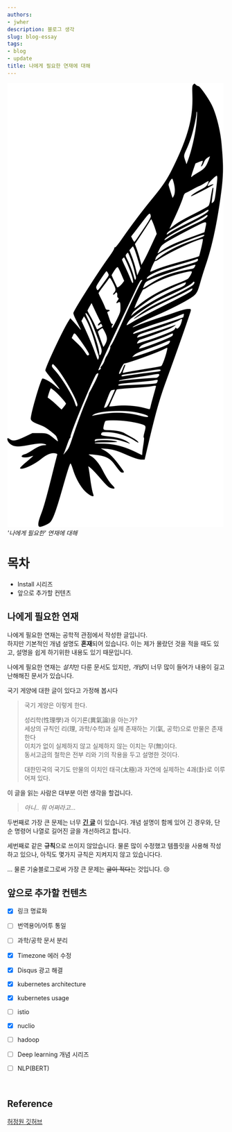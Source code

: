 ```yaml
---
authors:
- jwher
description: 블로그 생각
slug: blog-essay
tags:
- blog
- update
title: 나에게 필요한 연재에 대해
---
```



![pen](/img/pen.svg)  
*'나에게 필요한' 연재에 대해*  
<!--truncate-->

# 목차
* Install 시리즈
* 앞으로 추가할 컨텐츠

## 나에게 필요한 연재

나에게 필요한 연재는 공학적 관점에서 작성한 글입니다.  
하지만 기본적인 개념 설명도 **혼재**되어 있습니다. 이는 제가 몰랐던 것을 적을 때도 있고, 설명을 쉽게 하기위한 내용도 있기 때문입니다.  

나에게 필요한 연재는 *설치*만 다룬 문서도 있지만, *개념*이 너무 많이 들어가 내용이 길고 난해해진 문서가 있습니다.  

국기 게양에 대한 글이 있다고 가정해 봅시다
> 국기 게양은 이렇게 한다.
> 
> 성리학(性理學)과 이기론(異氣論)을 아는가?  
> 세상의 규칙인 리(理, 과학/수학)과 실제 존재하는 기(氣, 공학)으로 만물은 존재한다  
> 이치가 없이 실제하지 않고 실제하지 않는 이치는 무(無)이다.  
> 동서고금의 철학은 전부 리와 기의 작용을 두고 설명한 것이다.
> 
> 대한민국의 국기도 만물의 이치인 태극(太極)과 자연에 실제하는 4괘(卦)로 이루어져 있다.

이 글을 읽는 사람은 대부분 이런 생각을 할겁니다.
> *아니.. 뭐 어쩌라고...*

두번째로 가장 큰 문제는 너무 **[긴 글](/posts/install-kubeflow/)** 이 있습니다.
개념 설명이 함께 있어 긴 경우와, 단순 명령어 나열로 길어진 글을 개선하려고 합니다.  

세번째로 같은 **규칙**으로 쓰이지 않았습니다. 물론 많이 수정했고 템플릿을 사용해 작성하고 있으나, 아직도 몇가지 규칙은
지켜지지 않고 있습니다다.

... 물론 기술블로그로써 가장 큰 문제는 ~~글이 적다~~는 것입니다. :cry:

## 앞으로 추가할 컨텐츠

- [x] 링크 명료화  
- [ ] 번역용어/어투 통일  
- [ ] 과학/공학 문서 분리   
- [x] Timezone 에러 수정  
- [x] Disqus 광고 해결


- [x] kubernetes architecture  
- [x] kubernetes usage  
- [ ] istio  

  
- [x] nuclio  
- [ ] hadoop  

  
- [ ] Deep learning 개념 시리즈    
- [ ] NLP(BERT)  

   
<br/>

## Reference  
[허정원 깃허브](https://github.com/jwher)



<!-- update log -->
<!--
본문에 추가할 내용을 적는다.
-->
